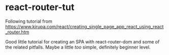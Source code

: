 # react-router-tut
Following tutorial from https://www.kirupa.com/react/creating_single_page_app_react_using_react_router.htm

Good little tutorial for creating an SPA with react-router-dom and some of the related pitfalls.  Maybe a little <i>too</i> simple, definitely beginner level.
